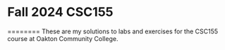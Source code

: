 # Fall 2024 CSC155
========
These are my solutions to labs and exercises for the CSC155 course at Oakton Community College.